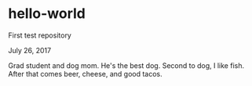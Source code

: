 # hello-world
First test repository

July 26, 2017

Grad student and dog mom.  He's the best dog.
Second to dog, I like fish.  
After that comes beer, cheese, and good tacos. 

